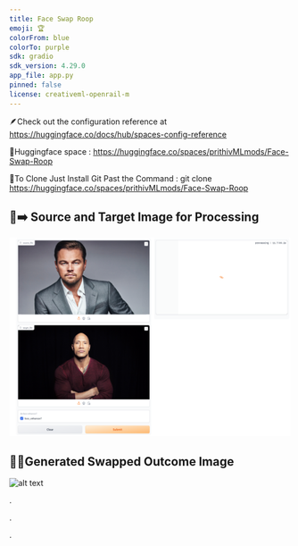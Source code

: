 ```yaml
---
title: Face Swap Roop
emoji: 🏆
colorFrom: blue
colorTo: purple
sdk: gradio
sdk_version: 4.29.0
app_file: app.py
pinned: false
license: creativeml-openrail-m
---
```



🪶Check out the configuration reference at https://huggingface.co/docs/hub/spaces-config-reference

🚀Huggingface space : https://huggingface.co/spaces/prithivMLmods/Face-Swap-Roop

🚀To Clone Just Install Git Past the Command : git clone https://huggingface.co/spaces/prithivMLmods/Face-Swap-Roop

## 📂➡️ Source and Target Image for Processing


![alt text](assets/roop1.png)


## 🚀🥤Generated Swapped Outcome Image


![alt text](assets/roop2.png)


.

.

.


